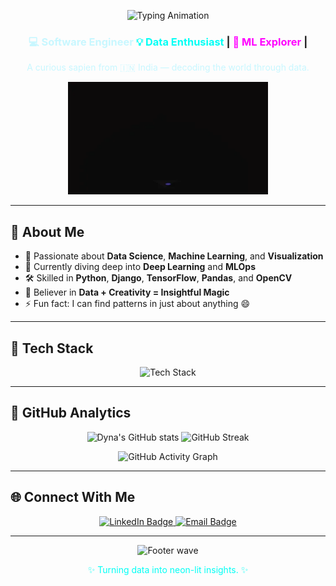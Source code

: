 <!-- ⚡ NEON READ.ME with Subtle Animation -->
<p align="center">
  <img src="https://readme-typing-svg.herokuapp.com?font=Orbitron&size=28&duration=3500&pause=1000&color=00FFF5&center=true&vCenter=true&width=600&lines=Hey+there%2C+I'm+Dyna+%E2%9A%A1;LLet's+play+around+with+some+neurons.%F0%9F%92%AB" alt="Typing Animation"/>
</p>


<h3 align="center">
    <span style="color:#c8f7ff;">💻 Software Engineer </span>
  <span style="color:#00fff5;">💡 Data Enthusiast</span> |
  <span style="color:#ff00ff;">🤖 ML Explorer</span> |
</h3>

<p align="center" style="color:#c8f7ff;">A curious sapien from 🇮🇳 India — decoding the world through data.</p>

<p align="center">
  <img src="https://github.com/DynaJoshy/DynaJoshy/blob/main/sample.gif" alt="Animated introduction" width="320" />
</p>

---

## 🌠 About Me

- 🚀 Passionate about **Data Science**, **Machine Learning**, and **Visualization**  
- 🧠 Currently diving deep into **Deep Learning** and **MLOps**  
- 🛠️ Skilled in **Python**, **Django**, **TensorFlow**, **Pandas**, and **OpenCV**  
- 🎯 Believer in **Data + Creativity = Insightful Magic**  
- ⚡ Fun fact: I can find patterns in just about anything 😄  

---

## 🌈 Tech Stack

<p align="center">
  <img src="https://skillicons.dev/icons?i=python,vue,django,tensorflow,pytorch,pandas,opencv,sklearn,mysql,postgresql,grafana,neo4j,prismafirebase,linux,n8n&theme=dark" alt="Tech Stack"/>
</p>

---

## 🧬 GitHub Analytics

<p align="center">
  <img src="https://github-readme-stats.vercel.app/api?username=DynaJoshy&show_icons=true&theme=radical&title_color=00fff5&icon_color=ff00ff&text_color=c8f7ff&bg_color=000000" alt="Dyna's GitHub stats" height="165"/>
  <img src="https://github-readme-streak-stats.herokuapp.com/?user=DynaJoshy&theme=radical&background=000000&ring=ff00ff&fire=00fff5&currStreakLabel=c8f7ff" alt="GitHub Streak" height="165"/>
</p>

<p align="center">
  <img src="https://github-readme-activity-graph.vercel.app/graph?username=DynaJoshy&bg_color=000000&color=00fff5&line=ff00ff&point=ffffff&area=true&hide_border=true" alt="GitHub Activity Graph"/>
</p>

---

## 🌐 Connect With Me

<p align="center">
  <a href="https://www.linkedin.com/in/dyna-joshy/" target="_blank">
    <img src="https://img.shields.io/badge/LinkedIn-00fff5?style=for-the-badge&logo=linkedin&logoColor=000000" alt="LinkedIn Badge"/>
  </a>
  <!-- <a href="https://dynajoshy.netlify.app/" target="_blank">
    <img src="https://img.shields.io/badge/Website-ff00ff?style=for-the-badge&logo=About.me&logoColor=000000" alt="Website Badge"/>
  </a> -->
  <a href="mailto:joshydyna@gmail.com">
    <img src="https://img.shields.io/badge/Email-c8f7ff?style=for-the-badge&logo=gmail&logoColor=000000" alt="Email Badge"/>
  </a>
</p>

---

<p align="center">
  <img src="https://capsule-render.vercel.app/api?type=wave&color=0:00fff5,100:ff00ff&height=100&section=footer" alt="Footer wave" />
</p>

<p align="center" style="color:#00fff5;">
  ✨ Turning data into neon-lit insights. ✨
</p>
